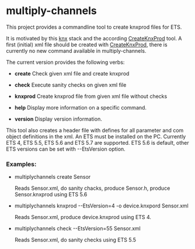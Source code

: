 multiply-channels
===

This project provides a commandline tool to create knxprod files for ETS.

It is motivated by this [knx](https://github.com/thelsing/knx) stack and the according [CreateKnxProd](https://github.com/thelsing/CreateKnxProd) tool.
A first (initial) xml file should be created with [CreateKnxProd](https://github.com/thelsing/CreateKnxProd), there is currently no new command available in multiply-channels.

The current version provides the following verbs:

- **create**     Check given xml file and create knxprod

- **check**      Execute sanity checks on given xml file

- **knxprod**    Create knxprod file from given xml file without checks

- **help**       Display more information on a specific command.

- **version**    Display version information.

This tool also creates a header file with defines for all parameter and com object definitions in the xml. An ETS must be installed on the PC. Currently ETS 4, ETS 5.5, ETS 5.6 and ETS 5.7 are supported. ETS 5.6 is default, other ETS versions can be set with --EtsVersion option.

### Examples:

- multiplychannels create Sensor

    Reads Sensor.xml, do sanity chacks, produce Sensor.h, produce Sensor.knxprod using ETS 5.6

- multiplychannels knxprod --EtsVersion=4 -o device.knxpord Sensor.xml

    Reads Sensor.xml, produce device.knxprod using ETS 4.

- multiplychannels check --EtsVersion=55 Sensor.xml

    Reads Sensor.xml, do sanity checks using ETS 5.5
